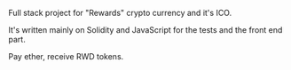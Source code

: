Full stack project for "Rewards" crypto currency and it's ICO.

It's written mainly on Solidity and JavaScript for the tests and the front end part.

Pay ether, receive RWD tokens.
